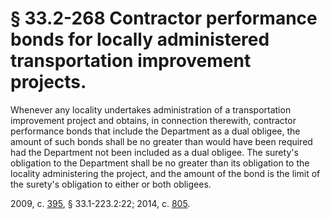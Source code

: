 # § 33.2-268 Contractor performance bonds for locally administered transportation improvement projects.

<p>Whenever any locality undertakes administration of a transportation improvement project and obtains, in connection therewith, contractor performance bonds that include the Department as a dual obligee, the amount of such bonds shall be no greater than would have been required had the Department not been included as a dual obligee. The surety's obligation to the Department shall be no greater than its obligation to the locality administering the project, and the amount of the bond is the limit of the surety's obligation to either or both obligees.</p><p>2009, c. <a href='http://lis.virginia.gov/cgi-bin/legp604.exe?091+ful+CHAP0395'>395</a>, § 33.1-223.2:22; 2014, c. <a href='http://lis.virginia.gov/cgi-bin/legp604.exe?141+ful+CHAP0805'>805</a>.</p>